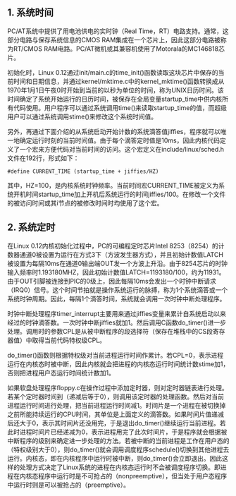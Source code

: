 ## 1. 系统时间

PC/AT系统中提供了用电池供电的实时钟（Real Time，RT）电路支持。通常，这部分电路与保存系统信息的CMOS RAM集成在一个芯片上，因此这部分电路被称为RT/CMOS RAM电路。PC/AT微机或其兼容机使用了Motorala的MC146818芯片。

初始化时，Linux 0.12通过init/main.c的time\_init()函数读取这块芯片中保存的当前时间和日期信息，并通过kernel/mktime.c中的kernel\_mktime()函数转换成从1970年1月1日午夜0时开始到当前的以秒为单位的时间，称为UNIX日历时间。该时间确定了系统开始运行的日历时间，被保存在全局变量startup\_time中供内核所有代码使用。用户程序可以通过系统调用time()来读取startup\_time的值，而超级用户可以通过系统调用stime()来修改这个系统时间值。

另外，再通过下面介绍的从系统启动开始计数的系统滴答值jiffies，程序就可以唯一地确定运行时刻的当前时间值。由于每个滴答定时值是10ms，因此内核代码定义了一个宏来方便代码对当前时间的访问。这个宏定义在include/linux/sched.h文件在192行，形式如下：

```
#define CURRENT_TIME (startup_time + jiffies/HZ)
```

其中，HZ=100，是内核系统时钟频率。当前时间宏CURRENT\_TIME被定义为系统开机时间startup_time加上开机后系统运行的时间jiffies/100。在修改一个文件的被访问时间或其i节点的被修改时间时均使用了这个宏。

## 2. 系统定时

在Linux 0.12内核初始化过程中，PC的可编程定时芯片Intel 8253（8254）的计数器通道0被设置为运行在方式3下（方波发生器方式），并且初始计数值LATCH被设置为每隔10ms在通道0输出端OUT发一个方波上升沿。由于8254芯片的时钟输入频率时1.193180MHZ，因此初始计数值LATCH=1193180/100，约为11931。由于OUT引脚被连接到PIC的0级上，因此每隔10ms会发出一个时钟中断请求（IRQ0）信号。这个时间节拍就是操作系统运行的脉搏，称为1个系统滴答或一个系统时钟周期。因此，每隔1个滴答时间，系统就会调用一次时钟中断处理程序。

时钟中断处理程序timer\_interrupt主要用来通过jiffies变量来累计自系统启动以来经过的时钟滴答数。一次时钟中断jiffies就加1。然后调用C函数do\_timer()进一步处理。调用时的参数CPL是从被中断程序的段选择符（保存在堆栈中的CS段寄存器值）中取得当前代码特权级CPL。

do\_timer()函数则根据特权级对当前进程运行时间作累计。若CPL=0，表示进程运行在内核态时被中断，因此内核就会把进程的内核态运行时间统计数stime加1，否则把进程用户态运行时间统计数加1。

如果软盘处理程序floppy.c在操作过程中添加定时器，则对定时器链表进行处理。若某个定时器时间到（递减后等于0），则调用该定时器的处理函数。然后对当前进程运行时间进行处理，把当前进程运行时间减1。时间片是一个进程在被切换掉之前所能持续运行的CPU时间，其单位是上面定义的滴答数。如果时间片值递减后还大于0，表示其时间片还没用完，于是退出do\_timer()继续运行当前进程。若此时进程时间片已经递减为0，表示进程用完了此次时间片，于是程序就会根据被中断程序的级别来确定进一步处理的方法。若被中断的当前进程是工作在用户态的（特权级别大于0），则do\_timer()就会调用调度程序schedule()切换到其他进程去运行。内核态，即在内核程序中运行时被中断，则do\_timer()会立即退出。因此这样的处理方式决定了Linux系统的进程在内核态运行时不会被调度程序切换。即进程在内核态程序中运行时是不可抢占的（nonpreemptive），但当处于用户态程序中运行时则是可以被抢占的（preemptive）。

